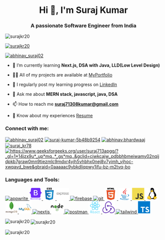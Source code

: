 
<h1 align="center">Hi 👋, I'm Suraj Kumar</h1>
<h3 align="center">A passionate Software Engineer from India</h3>

<p align="left"> <img src="https://komarev.com/ghpvc/?username=surajkr20&label=Profile%20views&color=0e75b6&style=flat" alt="surajkr20" /> </p>

<p align="left"> <a href="https://github.com/ryo-ma/github-profile-trophy"><img src="https://github-profile-trophy.vercel.app/?username=surajkr20" alt="surajkr20" /></a> </p>

<p align="left"> <a href="https://twitter.com/abhinav_suraj02" target="blank"><img src="https://img.shields.io/twitter/follow/abhinav_suraj02?logo=twitter&style=for-the-badge" alt="abhinav_suraj02" /></a> </p>

- 🌱 I’m currently learning **Next.js, DSA with Java, LLD(Low Level Design)**

- 👨‍💻 All of my projects are available at [MyPortfolio](https://surajkr20-porfolio.vercel.app/)

- 📝 I regularly post my learning progress on [LinkedIn](https://www.linkedin.com/in/suraj-kumar-5b48b9254/)

- 💬 Ask me about **MERN stack, javascript, java, DSA**

- 📫 How to reach me **suraj71308kumar@gmail.com**

- 📄 Know about my experiences [Resume](https://drive.google.com/file/d/1b9lRM0ko1b_Ib2lo1U0GbX7pca5p7p7R/view)

<h3 align="left">Connect with me:</h3>
<p align="left">
<a href="https://twitter.com/abhinav_suraj02" target="blank"><img align="center" src="https://raw.githubusercontent.com/rahuldkjain/github-profile-readme-generator/master/src/images/icons/Social/twitter.svg" alt="abhinav_suraj02" height="30" width="40" /></a>
<a href="https://linkedin.com/in/suraj-kumar-5b48b9254" target="blank"><img align="center" src="https://raw.githubusercontent.com/rahuldkjain/github-profile-readme-generator/master/src/images/icons/Social/linked-in-alt.svg" alt="suraj-kumar-5b48b9254" height="30" width="40" /></a>
<a href="https://instagram.com/abhinav.bhardwaaj" target="blank"><img align="center" src="https://raw.githubusercontent.com/rahuldkjain/github-profile-readme-generator/master/src/images/icons/Social/instagram.svg" alt="abhinav.bhardwaaj" height="30" width="40" /></a>
<a href="https://www.leetcode.com/suraj_kr78" target="blank"><img align="center" src="https://raw.githubusercontent.com/rahuldkjain/github-profile-readme-generator/master/src/images/icons/Social/leet-code.svg" alt="suraj_kr78" height="30" width="40" /></a>
<a href="https://auth.geeksforgeeks.org/user/https://www.geeksforgeeks.org/user/suraj713apgg/?_gl=1*14jzx9u*_up*mq..*_gs*mq..&gclid=cjwkcajw_pdbbhbmeiwamy02nqijdpkb7graw0mn9tiezmlc9mdxr4yjh5vhbhx0nej8v7yimh_vjhoc-xwqavd_bwe&gbraid=0aaaaac9ybkdliqpwy1ifu-bz-m2tvq-bo" target="blank"><img align="center" src="https://raw.githubusercontent.com/rahuldkjain/github-profile-readme-generator/master/src/images/icons/Social/geeks-for-geeks.svg" alt="https://www.geeksforgeeks.org/user/suraj713apgg/?_gl=1*14jzx9u*_up*mq..*_gs*mq..&gclid=cjwkcajw_pdbbhbmeiwamy02nqijdpkb7graw0mn9tiezmlc9mdxr4yjh5vhbhx0nej8v7yimh_vjhoc-xwqavd_bwe&gbraid=0aaaaac9ybkdliqpwy1ifu-bz-m2tvq-bo" height="30" width="40" /></a>
</p>

<h3 align="left">Languages and Tools:</h3>
<p align="left"> <a href="https://appwrite.io" target="_blank" rel="noreferrer"> <img src="https://www.vectorlogo.zone/logos/appwriteio/appwriteio-icon.svg" alt="appwrite" width="40" height="40"/> </a> <a href="https://getbootstrap.com" target="_blank" rel="noreferrer"> <img src="https://raw.githubusercontent.com/devicons/devicon/master/icons/bootstrap/bootstrap-plain-wordmark.svg" alt="bootstrap" width="40" height="40"/> </a> <a href="https://www.w3schools.com/css/" target="_blank" rel="noreferrer"> <img src="https://raw.githubusercontent.com/devicons/devicon/master/icons/css3/css3-original-wordmark.svg" alt="css3" width="40" height="40"/> </a> <a href="https://expressjs.com" target="_blank" rel="noreferrer"> <img src="https://raw.githubusercontent.com/devicons/devicon/master/icons/express/express-original-wordmark.svg" alt="express" width="40" height="40"/> </a> <a href="https://firebase.google.com/" target="_blank" rel="noreferrer"> <img src="https://www.vectorlogo.zone/logos/firebase/firebase-icon.svg" alt="firebase" width="40" height="40"/> </a> <a href="https://git-scm.com/" target="_blank" rel="noreferrer"> <img src="https://www.vectorlogo.zone/logos/git-scm/git-scm-icon.svg" alt="git" width="40" height="40"/> </a> <a href="https://www.w3.org/html/" target="_blank" rel="noreferrer"> <img src="https://raw.githubusercontent.com/devicons/devicon/master/icons/html5/html5-original-wordmark.svg" alt="html5" width="40" height="40"/> </a> <a href="https://www.java.com" target="_blank" rel="noreferrer"> <img src="https://raw.githubusercontent.com/devicons/devicon/master/icons/java/java-original.svg" alt="java" width="40" height="40"/> </a> <a href="https://developer.mozilla.org/en-US/docs/Web/JavaScript" target="_blank" rel="noreferrer"> <img src="https://raw.githubusercontent.com/devicons/devicon/master/icons/javascript/javascript-original.svg" alt="javascript" width="40" height="40"/> </a> <a href="https://www.linux.org/" target="_blank" rel="noreferrer"> <img src="https://raw.githubusercontent.com/devicons/devicon/master/icons/linux/linux-original.svg" alt="linux" width="40" height="40"/> </a> <a href="https://www.mongodb.com/" target="_blank" rel="noreferrer"> <img src="https://raw.githubusercontent.com/devicons/devicon/master/icons/mongodb/mongodb-original-wordmark.svg" alt="mongodb" width="40" height="40"/> </a> <a href="https://www.mysql.com/" target="_blank" rel="noreferrer"> <img src="https://raw.githubusercontent.com/devicons/devicon/master/icons/mysql/mysql-original-wordmark.svg" alt="mysql" width="40" height="40"/> </a> <a href="https://nextjs.org/" target="_blank" rel="noreferrer"> <img src="https://cdn.worldvectorlogo.com/logos/nextjs-2.svg" alt="nextjs" width="40" height="40"/> </a> <a href="https://nodejs.org" target="_blank" rel="noreferrer"> <img src="https://raw.githubusercontent.com/devicons/devicon/master/icons/nodejs/nodejs-original-wordmark.svg" alt="nodejs" width="40" height="40"/> </a> <a href="https://postman.com" target="_blank" rel="noreferrer"> <img src="https://www.vectorlogo.zone/logos/getpostman/getpostman-icon.svg" alt="postman" width="40" height="40"/> </a> <a href="https://reactjs.org/" target="_blank" rel="noreferrer"> <img src="https://raw.githubusercontent.com/devicons/devicon/master/icons/react/react-original-wordmark.svg" alt="react" width="40" height="40"/> </a> <a href="https://redux.js.org" target="_blank" rel="noreferrer"> <img src="https://raw.githubusercontent.com/devicons/devicon/master/icons/redux/redux-original.svg" alt="redux" width="40" height="40"/> </a> <a href="https://tailwindcss.com/" target="_blank" rel="noreferrer"> <img src="https://www.vectorlogo.zone/logos/tailwindcss/tailwindcss-icon.svg" alt="tailwind" width="40" height="40"/> </a> <a href="https://www.typescriptlang.org/" target="_blank" rel="noreferrer"> <img src="https://raw.githubusercontent.com/devicons/devicon/master/icons/typescript/typescript-original.svg" alt="typescript" width="40" height="40"/> </a> </p>

<p><img align="left" src="https://github-readme-stats.vercel.app/api/top-langs?username=surajkr20&show_icons=true&locale=en&layout=compact" alt="surajkr20" /></p>

<p>&nbsp;<img align="center" src="https://github-readme-stats.vercel.app/api?username=surajkr20&show_icons=true&locale=en" alt="surajkr20" /></p>

<p><img align="center" src="https://github-readme-streak-stats.herokuapp.com/?user=surajkr20&" alt="surajkr20" /></p>
